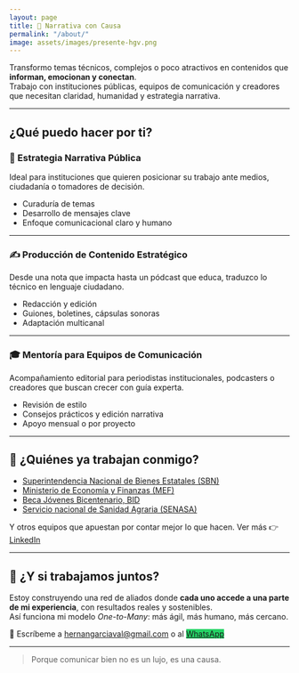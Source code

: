 ```yaml
---
layout: page
title: 🎯 Narrativa con Causa
permalink: "/about/"
image: assets/images/presente-hgv.png
---
```


Transformo temas técnicos, complejos o poco atractivos en contenidos que **informan, emocionan y conectan**.  
Trabajo con instituciones públicas, equipos de comunicación y creadores que necesitan claridad, humanidad y estrategia narrativa.

---

## ¿Qué puedo hacer por ti?

### 🧭 Estrategia Narrativa Pública  
Ideal para instituciones que quieren posicionar su trabajo ante medios, ciudadanía o tomadores de decisión.

- Curaduría de temas
- Desarrollo de mensajes clave
- Enfoque comunicacional claro y humano

---

### ✍️ Producción de Contenido Estratégico  
Desde una nota que impacta hasta un pódcast que educa, traduzco lo técnico en lenguaje ciudadano.

- Redacción y edición
- Guiones, boletines, cápsulas sonoras
- Adaptación multicanal

---

### 🎓 Mentoría para Equipos de Comunicación  
Acompañamiento editorial para periodistas institucionales, podcasters o creadores que buscan crecer con guía experta.

- Revisión de estilo
- Consejos prácticos y edición narrativa
- Apoyo mensual o por proyecto

---

## 🌱 ¿Quiénes ya trabajan conmigo?

- [Superintendencia Nacional de Bienes Estatales (SBN)](https://www.hernangarciaval.com/2025/04/20/caso-de-exito-en-comunicacion-publica/)
- [Ministerio de Economía y Finanzas (MEF)](https://www.hernangarciaval.com/2024/09/09/caso-de-exito-la-guia-inviertepe-para-gobiernos-locales/)
- [Beca Jóvenes Bicentenario, BID](https://www.hernangarciaval.com/2024/07/25/como-comunicamos-beca-jovenes-bicentenario-bid/)
- [Servicio nacional de Sanidad Agraria (SENASA)](https://www.hernangarciaval.com/2024/06/14/caso-de-exito-comunicar-crear-valor-en-inocuidad-alimentaria/)

Y otros equipos que apuestan por contar mejor lo que hacen. Ver más 👉[LinkedIn](https://www.linkedin.com/in/hernangarciavaldeavellano/)

---

## 🤝 ¿Y si trabajamos juntos?

Estoy construyendo una red de aliados donde **cada uno accede a una parte de mi experiencia**, con resultados reales y sostenibles.  
Así funciona mi modelo *One-to-Many*: más ágil, más humano, más cercano.

📩 Escríbeme a [hernangarciaval@gmail.com](mailto:hernangarciaval@gmail.com) o al 
 <a href="https://wa.me/+51992730067" class="cta" style="background-color: #25d366;">WhatsApp</a>

---

> Porque comunicar bien no es un lujo, es una causa.
